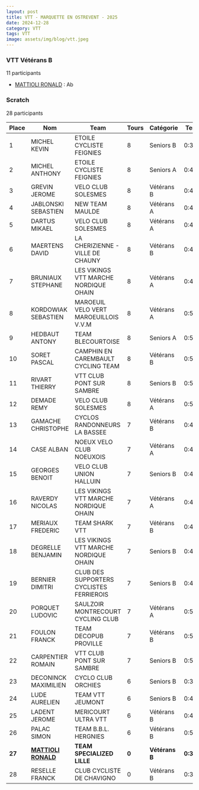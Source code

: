 ```yaml
---
layout: post
title: VTT - MARQUETTE EN OSTREVENT - 2025
date: 2024-12-28
category: VTT
tags: VTT
image: assets/img/blog/vtt.jpeg
---
```


### VTT Vétérans B
11 participants
- [MATTIOLI RONALD](https://teamspecializedlille.cc/coureurs/mattiolironald) : Ab

### Scratch
28 participants

| Place | Nom | Team | Tours | Catégorie | Temps |
|---|---|---|---|---|---|
| 1 | MICHEL KEVIN | ETOILE CYCLISTE FEIGNIES | 8 | Seniors B | 0:39:26 | 
| 2 | MICHEL ANTHONY | ETOILE CYCLISTE FEIGNIES | 8 | Seniors A | 0:41:32 | 
| 3 | GREVIN JEROME | VELO CLUB SOLESMES | 8 | Vétérans B | 0:45:32 | 
| 4 | JABLONSKI SEBASTIEN | NEW TEAM MAULDE | 8 | Vétérans A | 0:47:12 | 
| 5 | DARTUS MIKAEL | VELO CLUB SOLESMES | 8 | Vétérans A | 0:47:22 | 
| 6 | MAERTENS DAVID | LA CHERIZIENNE - VILLE DE CHAUNY | 8 | Vétérans B | 0:47:56 | 
| 7 | BRUNIAUX STEPHANE | LES VIKINGS VTT MARCHE NORDIQUE OHAIN | 8 | Vétérans A | 0:49:46 | 
| 8 | KORDOWIAK SEBASTIEN | MAROEUIL VELO VERT MAROEUILLOIS V.V.M | 8 | Vétérans A | 0:50:13 | 
| 9 | HEDBAUT ANTONY | TEAM BLECOURTOISE | 8 | Seniors A | 0:50:20 | 
| 10 | SORET PASCAL | CAMPHIN EN CAREMBAULT CYCLING TEAM | 8 | Vétérans B | 0:50:50 | 
| 11 | RIVART THIERRY | VTT  CLUB PONT SUR SAMBRE | 8 | Seniors B | 0:51:20 | 
| 12 | DEMADE REMY | VELO CLUB SOLESMES | 8 | Vétérans A | 0:51:58 | 
| 13 | GAMACHE CHRISTOPHE | CYCLOS RANDONNEURS LA BASSEE | 7 | Vétérans B | 0:45:15 | 
| 14 | CASE ALBAN | NOEUX VELO CLUB NOEUXOIS | 7 | Vétérans A | 0:45:32 | 
| 15 | GEORGES BENOIT | VELO CLUB UNION HALLUIN | 7 | Seniors B | 0:46:55 | 
| 16 | RAVERDY NICOLAS | LES VIKINGS VTT MARCHE NORDIQUE OHAIN | 7 | Vétérans A | 0:47:35 | 
| 17 | MERIAUX FREDERIC | TEAM SHARK VTT | 7 | Vétérans B | 0:47:44 | 
| 18 | DEGRELLE BENJAMIN | LES VIKINGS VTT MARCHE NORDIQUE OHAIN | 7 | Seniors B | 0:49:1 | 
| 19 | BERNIER DIMITRI | CLUB DES SUPPORTERS CYCLISTES FERRIEROIS | 7 | Seniors B | 0:49:18 | 
| 20 | PORQUET LUDOVIC | SAULZOIR MONTRECOURT CYCLING CLUB | 7 | Vétérans A | 0:50:17 | 
| 21 | FOULON FRANCK | TEAM DECOPUB PROVILLE | 7 | Vétérans B | 0:52:52 | 
| 22 | CARPENTIER ROMAIN | VTT  CLUB PONT SUR SAMBRE | 7 | Seniors B | 0:53:9 | 
| 23 | DECONINCK MAXIMILIEN | CYCLO CLUB ORCHIES | 6 | Seniors B | 0:39:56 | 
| 24 | LUDE AURELIEN | TEAM VTT JEUMONT | 6 | Seniors B | 0:47:34 | 
| 25 | LADENT JEROME | MERICOURT ULTRA VTT | 6 | Vétérans B | 0:48:49 | 
| 26 | PALAC SIMON | TEAM B.B.L. HERGNIES | 6 | Vétérans B | 0:51:12 | 
| **27** | **[MATTIOLI RONALD](https://teamspecializedlille.cc/coureurs/mattiolironald)** | **TEAM SPECIALIZED LILLE** | **0** | **Vétérans B** | **0:38:53** | 
| 28 | RESELLE FRANCK | CLUB CYCLISTE DE CHAVIGNO | 0 | Vétérans B | 0:38:53 | 
